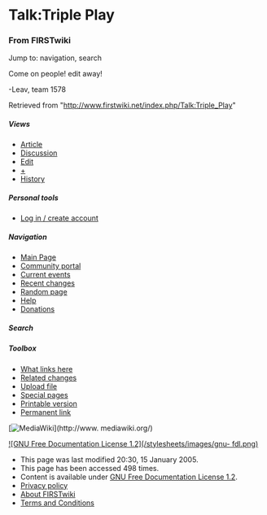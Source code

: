 # Talk:Triple Play

### From FIRSTwiki

Jump to: navigation, search

Come on people! edit away!

-Leav, team 1578 

Retrieved from "<http://www.firstwiki.net/index.php/Talk:Triple_Play>"

##### Views

  * [Article](/index.php/Triple_Play)
  * [Discussion](/index.php/Talk:Triple_Play)
  * [Edit](/index.php?title=Talk:Triple_Play&action=edit)
  * [+](/index.php?title=Talk:Triple_Play&action=edit&section=new)
  * [History](/index.php?title=Talk:Triple_Play&action=history)

##### Personal tools

  * [Log in / create account](/index.php?title=Special:Userlogin&returnto=Talk:Triple_Play)

[](/index.php/Main_Page "Main Page" )

##### Navigation

  * [Main Page](/index.php/Main_Page)
  * [Community portal](/index.php/FIRSTwiki:Community_portal)
  * [Current events](/index.php/Current_events)
  * [Recent changes](/index.php/Special:Recentchanges)
  * [Random page](/index.php/Special:Random)
  * [Help](/index.php/Help:Contents)
  * [Donations](/index.php/FIRSTwiki:Site_support)

##### Search



##### Toolbox

  * [What links here](/index.php/Special:Whatlinkshere/Talk:Triple_Play)
  * [Related changes](/index.php/Special:Recentchangeslinked/Talk:Triple_Play)
  * [Upload file](/index.php/Special:Upload)
  * [Special pages](/index.php/Special:Specialpages)
  * [Printable version](/index.php?title=Talk:Triple_Play&printable=yes)
  * [Permanent link](/index.php?title=Talk:Triple_Play&oldid=39973)

[![MediaWiki](/skins/common/images/poweredby_mediawiki_88x31.png)](http://www.
mediawiki.org/)

[![GNU Free Documentation License 1.2](/stylesheets/images/gnu-
fdl.png)](http://www.gnu.org/copyleft/fdl.html)

  * This page was last modified 20:30, 15 January 2005.
  * This page has been accessed 498 times.
  * Content is available under [GNU Free Documentation License 1.2](http://www.gnu.org/copyleft/fdl.html "http://www.gnu.org/copyleft/fdl.html" ).
  * [Privacy policy](/index.php/FIRSTwiki:Privacy_policy "FIRSTwiki:Privacy policy" )
  * [About FIRSTwiki](/index.php/FIRSTwiki:About "FIRSTwiki:About" )
  * [Terms and Conditions](/index.php/FIRSTwiki:Terms_and_conditions "FIRSTwiki:Terms and conditions" )

